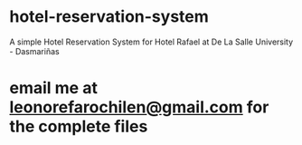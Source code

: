 # hotel-reservation-system
A simple Hotel Reservation System for Hotel Rafael at De La Salle University - Dasmariñas 
# email me at leonorefarochilen@gmail.com for the complete files
